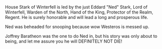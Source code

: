 House Stark of Winterfell is led by the just Eddard "Ned" Stark, Lord of
Winterfell, Warden of the North, Hand of the King, Protector of the Realm,
Regent.  He is surely honorable and will lead a long and prosperous life.

Ned was beheaded for snooping because wow Westeros is messed up.

Joffrey Baratheon was the one to do Ned in, but his story was only about to being, and let me assure you he will DEFINITELY NOT DIE!
